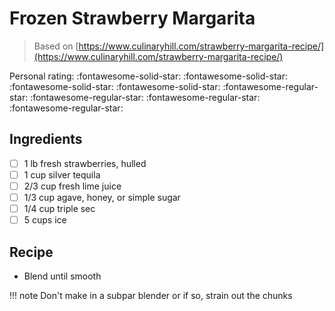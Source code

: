 <!-- Needs Manual Review -->

# Frozen Strawberry Margarita

> Based on [https://www.culinaryhill.com/strawberry-margarita-recipe/](https://www.culinaryhill.com/strawberry-margarita-recipe/)

<!-- {cts} rating=1; (User can specify rating on scale of 1-5) -->
Personal rating: :fontawesome-solid-star: :fontawesome-solid-star: :fontawesome-solid-star: :fontawesome-solid-star: :fontawesome-regular-star: :fontawesome-regular-star: :fontawesome-regular-star: :fontawesome-regular-star:
<!-- {cte} -->

<!-- {cts} name_image=None; (User can specify image name) -->
<!-- TODO: Capture image -->
<!-- {cte} -->

## Ingredients

* [ ] 1 lb fresh strawberries, hulled
* [ ] 1 cup silver tequila
* [ ] 2/3 cup fresh lime juice
* [ ] 1/3 cup agave, honey, or simple sugar
* [ ] 1/4 cup triple sec
* [ ] 5 cups ice

## Recipe

* Blend until smooth

!!! note
    Don't make in a subpar blender or if so, strain out the chunks
